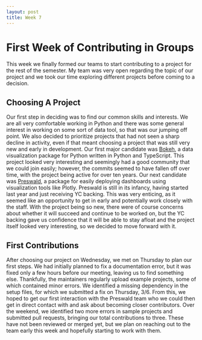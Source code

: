 ```yaml
---
layout: post
title: Week 7
---
```


# First Week of Contributing in Groups

This week we finally formed our teams to start contributing to a project for the rest of the semester. My team was very open regarding the topic of our project and we took our time exploring different projects before coming to a decision.

<!--more-->

## Choosing A Project

Our first step in deciding was to find our common skills and interests. We are all very comfortable working in Python and there was some general interest in working on some sort of data tool, so that was our jumping off point. We also decided to prioritize projects that had not seen a sharp decline in activity, even if that meant choosing a project that was still very new and early in development. Our first major candidate was [Bokeh](https://bokeh.org/), a data visualization package for Python written in Python and TypeScript. This project looked very interesting and seemingly had a good community that we could join easily; however, the commits seemed to have fallen off over time, with the project being active for over ten years. Our next candidate was [Preswald](https://www.preswald.com/), a package for easily deploying dashboards using visualization tools like Plotly. Preswald is still in its infancy, having started last year and just receiving YC backing. This was very enticing, as it seemed like an opportunity to get in early and potentially work closely with the staff. With the project being so new, there were of course concerns about whether it will succeed and continue to be worked on, but the YC backing gave us confidence that it will be able to stay afloat and the project itself looked very interesting, so we decided to move forward with it.

## First Contributions

After choosing our project on Wednesday, we met on Thursday to plan our first steps. We had initially planned to fix a documentation error, but it was fixed only a few hours before our meeting, leaving us to find something else. Thankfully, the maintainers regularly upload example projects, some of which contained minor errors. We identified a missing dependency in the setup files, for which we submitted a fix on Thursday, 3/6. From this, we hoped to get our first interaction with the Preswald team who we could then get in direct contact with and ask about becoming closer contributors. Over the weekend, we identified two more errors in sample projects and submitted pull requests, bringing our total contributions to three. These have not been reviewed or merged yet, but we plan on reaching out to the team early this week and hopefully starting to work with them. 